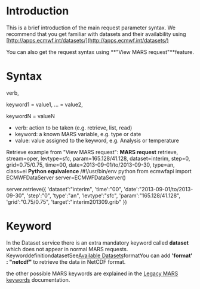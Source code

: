 # Introduction

This is a brief introduction of the main request parameter syntax.
We recommend that you get familiar with datasets and their availability using [http://apps.ecmwf.int/datasets/](http://apps.ecmwf.int/datasets/)

You can also get the request syntax using **"View MARS request"**feature.

# Syntax

verb,

keyword1 = value1,
... = value2,

keywordN = valueN

* verb: action to be taken (e.g. retrieve, list, read)
* keyword: a known MARS variable, e.g. type or date
* value: value assigned to the keyword, e.g. Analysis or temperature

Retrieve example from "View MARS request":
**MARS request**
retrieve,
stream=oper,
levtype=sfc,
param=165.128/41.128,
dataset=interim,
step=0,
grid=0.75/0.75,
time=00,
date=2013-09-01/to/2013-09-30,
type=an,
class=ei
**Python equivalence**
/#!/usr/bin/env python
from ecmwfapi import ECMWFDataServer
server=ECMWFDataServer()

server.retrieve({
'dataset':"interim",
'time':"00",
'date':"2013-09-01/to/2013-09-30",
'step':"0",
'type':"an",
'levtype':"sfc",
'param':"165.128/41.128",
'grid':"0.75/0.75",
'target':"interim201309.grib"
})

# Keyword

In the Dataset service there is an extra mandatory keyword called **dataset** which does not appear in normal MARS requests.
KeyworddefinitiondatasetSee[Available Datasets](https://confluence.ecmwf.int/display/WEBAPI/Available+ECMWF+Public+Datasets)formatYou can add **'format' : "netcdf"** to retrieve the data in NetCDF format.

the other possible MARS keywords are explained in the [Legacy MARS keywords](https://confluence.ecmwf.int/display/UDOC/Legacy+MARS+keywords) documentation.

[](https://confluence.ecmwf.int/display/WEBAPI/Brief+request+syntax)